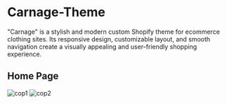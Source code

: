 # Carnage-Theme
 "Carnage" is a stylish and modern custom Shopify theme for ecommerce clothing sites. Its responsive design, customizable layout, and smooth navigation create a visually appealing and user-friendly shopping experience.

## Home Page
 
![cop1](https://github.com/rusirujayawardhana/Carnage-Theme/assets/80480263/b5f90d61-27fc-4b7b-870f-3a940a14b10c)
![cop2](https://github.com/rusirujayawardhana/Carnage-Theme/assets/80480263/10194c48-6e8e-4b28-9156-f34f1dcdc77c)
